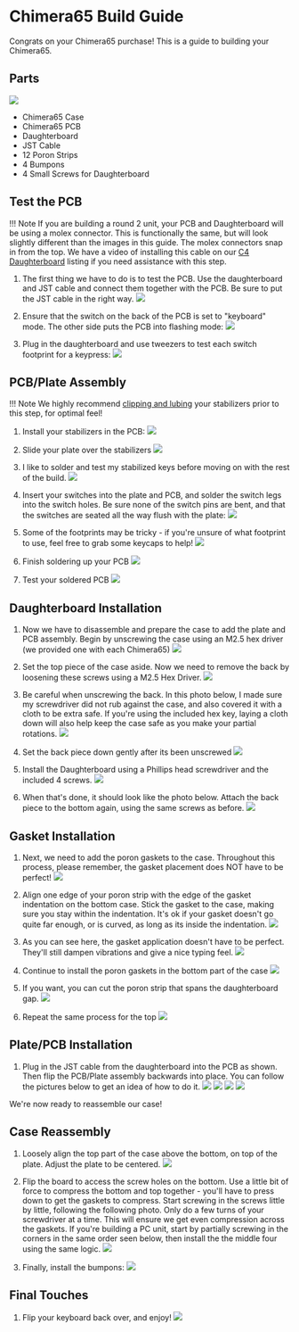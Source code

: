 # Chimera65 Build Guide

Congrats on your Chimera65 purchase! This is a guide to building your Chimera65.

## Parts

![](../images/chimera65/01_parts.jpg)

* Chimera65 Case
* Chimera65 PCB
* Daughterboard
* JST Cable
* 12 Poron Strips
* 4 Bumpons
* 4 Small Screws for Daughterboard

## Test the PCB

!!! Note
    If you are building a round 2 unit, your PCB and Daughterboard will be using a molex connector. This is functionally the same, but will look slightly different than the images in this guide. The molex connectors snap in from the top. We have a video of installing this cable on our [C4 Daughterboard](https://cannonkeys.com/products/unified-c4-daughterboard) listing if you need assistance with this step.

1. The first thing we have to do is to test the PCB. Use the daughterboard and JST cable and connect them together with the PCB. Be sure to put the JST cable in the right way.
    ![](../images/chimera65/02_test_pcb.jpg)

1. Ensure that the switch on the back of the PCB is set to "keyboard" mode. The other side puts the PCB into flashing mode:
    ![](../images/chimera65/pcb_flash_use.jpg)

1. Plug in the daughterboard and use tweezers to test each switch footprint for a keypress:
    ![](../images/chimera65/03_test_pcb_tweezers.jpg)

## PCB/Plate Assembly

!!! Note
    We highly recommend [clipping and lubing](https://www.youtube.com/watch?v=cD5Zj-ZgMLA) your stabilizers prior to this step, for optimal feel!

1. Install your stabilizers in the PCB:
    ![](../images/chimera65/04_install_stabs.jpg)

1. Slide your plate over the stabilizers
    ![](../images/chimera65/05_stabs_installed.jpg)

1. I like to solder and test my stabilized keys before moving on with the rest of the build.
    ![](../images/chimera65/06_pins_soldered.jpg)

1. Insert your switches into the plate and PCB, and solder the switch legs into the switch holes. Be sure none of the switch pins are bent, and that the switches are seated all the way flush with the plate:
    ![](../images/chimera65/07_install_switches.jpg)

1. Some of the footprints may be tricky - if you're unsure of what footprint to use, feel free to grab some keycaps to help!
    ![](../images/chimera65/08_align_with_caps.jpg)

1. Finish soldering up your PCB
    ![](../images/chimera65/08a_pcb_soldered.jpg)

1. Test your soldered PCB
    ![](../images/chimera65/08b_retest_pcb.jpg)

## Daughterboard Installation

1. Now we have to disassemble and prepare the case to add the plate and PCB assembly. Begin by unscrewing the case using an M2.5 hex driver (we provided one with each Chimera65)
    ![](../images/chimera65/09_unscrew_case.jpg)

1. Set the top piece of the case aside. Now we need to remove the back by loosening these screws using a M2.5 Hex Driver.
    ![](../images/chimera65/10_remove_back.jpg)

1. Be careful when unscrewing the back. In this photo below, I made sure my screwdriver did not rub against the case, and also covered it with a cloth to be extra safe. If you're using the included hex key, laying a cloth down will also help keep the case safe as you make your partial rotations.
    ![](../images/chimera65/11_unscrew_back.jpg)

1. Set the back piece down gently after its been unscrewed
    ![](../images/chimera65/12_back_removed.jpg)

1. Install the Daughterboard using a Phillips head screwdriver and the included 4 screws.
    ![](../images/chimera65/13_install_daughterboard.jpg)

1. When that's done, it should look like the photo below. Attach the back piece to the bottom again, using the same screws as before.
    ![](../images/chimera65/14_db_installed.jpg)

## Gasket Installation
1. Next, we need to add the poron gaskets to the case. Throughout this process, please remember, the gasket placement does NOT have to be perfect!
    ![](../images/chimera65/15_apply_poron_next.jpg)

1. Align one edge of your poron strip with the edge of the gasket indentation on the bottom case. Stick the gasket to the case, making sure you stay within the indentation. It's ok if your gasket doesn't go quite far enough, or is curved, as long as its inside the indentation.
    ![](../images/chimera65/16_first_poron_strip.jpg)

1. As you can see here, the gasket application doesn't have to be perfect. They'll still dampen vibrations and give a nice typing feel.
    ![](../images/chimera65/17_poron_zoomed.jpg)

1. Continue to install the poron gaskets in the bottom part of the case
    ![](../images/chimera65/18_poron_bottom_installed.jpg)

1. If you want, you can cut the poron strip that spans the daughterboard gap.
    ![](../images/chimera65/19_middle_poron_cut.jpg)

1. Repeat the same process for the top
    ![](../images/chimera65/20_poron_top.jpg)


## Plate/PCB Installation
1. Plug in the JST cable from the daughterboard into the PCB as shown. Then flip the PCB/Plate assembly backwards into place. You can follow the pictures below to get an idea of how to do it.
    ![](../images/chimera65/21_pcb_flip_1.jpg)
    ![](../images/chimera65/22_pcb_flip_2.jpg)
    ![](../images/chimera65/23_pcb_flip_3.jpg)
    ![](../images/chimera65/24_pcb_flip_4.jpg)

We're now ready to reassemble our case!

## Case Reassembly

1. Loosely align the top part of the case above the bottom, on top of the plate. Adjust the plate to be centered.
    ![](../images/chimera65/25_top_added.jpg)

1. Flip the board to access the screw holes on the bottom. Use a little bit of force to compress the bottom and top together - you'll have to press down to get the gaskets to compress. Start screwing in the screws little by little, following the following photo. Only do a few turns of your screwdriver at a time. This will ensure we get even compression across the gaskets. If you're building a PC unit, start by partially screwing in the corners in the same order seen below, then install the the middle four using the same logic.
    ![](../images/chimera65/26_screw_bottom.jpg)

1. Finally, install the bumpons:
    ![](../images/chimera65/27_bumpons_installed.jpg)


## Final Touches
1. Flip your keyboard back over, and enjoy!
    ![](../images/chimera65/finished.jpg)

